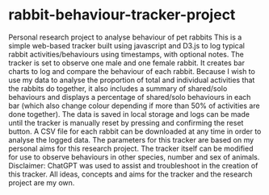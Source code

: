 # rabbit-behaviour-tracker-project
Personal research project to analyse behaviour of pet rabbits
This is a simple web-based tracker built using javascript and D3.js to log typical rabbit activities/behaviours using timestamps, with optional notes. The tracker is set to observe one male and one female rabbit. It creates bar charts to log and compare the behaviour of each rabbit. Because I wish to use my data to analyse the proportion of total and individual activities that the rabbits do together, it also includes a summary of shared/solo behaviours and displays a percentage of shared/solo behaviours in each bar (which also change colour depending if more than 50% of activities are done together). The data is saved in local storage and logs can be made until the tracker is manually reset by pressing and confirming the reset button. A CSV file for each rabbit can be downloaded at any time in order to analyse the logged data. 
The parameters for this tracker are based on my personal aims for this research project. The tracker itself can be modified for use to observe behaviours in other species, number and sex of animals.
Disclaimer: ChatGPT was used to assist and troubleshoot in the creation of this tracker. All ideas, concepts and aims for the tracker and the research project are my own.

